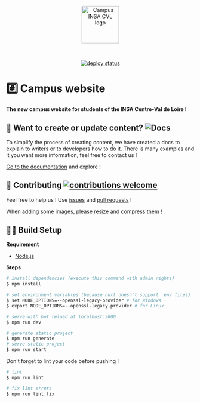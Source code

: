 <p align="center"><img src="./static/icon.png" alt="Campus INSA CVL logo" align="center" width="100px"></p><br/>
<p align="center">
  <a href="https://app.netlify.com/sites/vigorous-albattani-b37c0e/deploys">
    <img src="https://api.netlify.com/api/v1/badges/f30d7dfc-29d9-475d-a0d3-b7b3ac0f71f6/deploy-status" alt="deploy status" />
  </a>
</p>

# #️⃣ Campus website

**The new campus website for students of the INSA Centre-Val de Loire !**

## 📝 Want to create or update content? ![Docs](https://github.com/Campus-INSA-CVL/campus-website/workflows/Docs/badge.svg)

To simplify the process of creating content, we have created a docs to explain
to writers or to developers how to do it. There is many examples and it you want
more information, feel free to contact us !

[Go to the documentation](https://campus-insa-cvl.github.io/campus-website/) and
explore !

## 👋 Contributing [![contributions welcome](https://img.shields.io/badge/contributions-welcome-brightgreen.svg?style=flat)](https://github.com/Campus-INSA-CVL/tutorinsa-server/issues)

Feel free to help us ! Use
[issues](https://github.com/Campus-INSA-CVL/campus-website/issues) and
[pull requests](https://github.com/Campus-INSA-CVL/campus-website/pulls) !

When adding some images, please resize and compress them !

## 👩‍💻 Build Setup

**Requirement**

- [Node.js](https://nodejs.org/en/)

**Steps**

```bash
# install dependencies (execute this command with admin rights)
$ npm install

# set environment variables (because nuxt doesn't support .env files)
$ set NODE_OPTIONS=--openssl-legacy-provider # for Windows
$ export NODE_OPTIONS=--openssl-legacy-provider # for Linux

# serve with hot reload at localhost:3000
$ npm run dev

# generate static project
$ npm run generate
# serve static project
$ npm run start
```

Don't forget to lint your code before pushing !

```bash
# lint
$ npm run lint

# fix lint errors
$ npm run lint:fix
```
